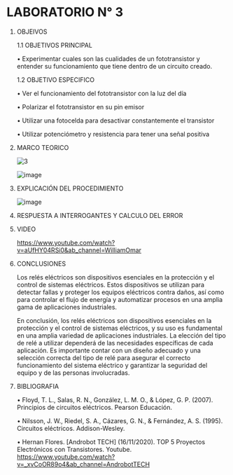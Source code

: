 # LABORATORIO N° 3

1. OBJEIVOS

    1.1 OBJETIVOS PRINCIPAL

    •	Experimentar cuales son las cualidades de un fototransistor y entender su funcionamiento que tiene dentro de un circuito creado.
    
     1.2 OBJETIVO ESPECIFICO
     
    •	Ver el funcionamiento del fototransistor con la luz del día
        
    •	Polarizar el fototransistor en su pin emisor
        
    •	Utilizar una fotocelda para desactivar constantemente el transistor
        
    •	Utilizar potenciómetro y resistencia para tener una señal positiva

2. MARCO TEORICO

    ![3](https://user-images.githubusercontent.com/116808294/222426057-5bff7a99-b077-4e14-8d8a-c1c030731566.jpeg)
    
    ![image](https://user-images.githubusercontent.com/116808294/222426100-a69780d0-f150-48d4-b60e-66521d64fce9.png)

3. EXPLICACIÓN DEL PROCEDIMIENTO
    
    ![image](https://user-images.githubusercontent.com/116808294/205786451-06065cd0-523b-48f2-80ce-9cc1c0220d37.png)

4. RESPUESTA A INTERROGANTES Y CALCULO DEL ERROR

5. VIDEO

    https://www.youtube.com/watch?v=aUfHY04RSi0&ab_channel=WilliamOmar

6. CONCLUSIONES

    Los relés eléctricos son dispositivos esenciales en la protección y el control de sistemas eléctricos. Estos dispositivos se utilizan para detectar fallas y proteger los equipos eléctricos contra daños, así como para controlar el flujo de energía y automatizar procesos en una amplia gama de aplicaciones industriales.
    
    En conclusión, los relés eléctricos son dispositivos esenciales en la protección y el control de sistemas eléctricos, y su uso es fundamental en una amplia variedad de aplicaciones industriales. La elección del tipo de relé a utilizar dependerá de las necesidades específicas de cada aplicación. Es importante contar con un diseño adecuado y una selección correcta del tipo de relé para asegurar el correcto funcionamiento del sistema eléctrico y garantizar la seguridad del equipo y de las personas involucradas.
    
7. BIBLIOGRAFIA
    
    • Floyd, T. L., Salas, R. N., González, L. M. O., & López, G. P. (2007). Principios de circuitos eléctricos. Pearson Educación.
    
    • Nilsson, J. W., Riedel, S. A., Cázares, G. N., & Fernández, A. S. (1995). Circuitos eléctricos. Addison-Wesley.
    
    • Hernan Flores. [Androbot TECH] (16/11/2020). TOP 5 Proyectos Electrónicos con Transistores. Youtube. https://www.youtube.com/watch?v=_xvCoOR89o4&ab_channel=AndrobotTECH 
        
